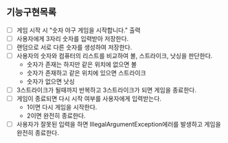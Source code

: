 ## 기능구현목록

- [ ] 게임 시작 시 "숫자 야구 게임을 시작합니다." 출력
- [ ] 사용자에게 3자리 숫자를 입력받아 저장한다.
- [ ] 랜덤으로 서로 다른 숫자를 생성하여 저장한다.
- [ ] 사용자의 숫자와 컴퓨터의 리스트를 비교하여 볼, 스트라이크, 낫싱을 판단한다.
  - 숫자가 존재는 하지만 같은 위치에 없으면 볼
  - 숫자가 존재하고 같은 위치에 있으면 스트라이크
  - 숫자가 없으면 낫싱
- [ ] 3스트라이크가 될때까지 반복하고 3스트라이크가 되면 게임을 종료한다.
- [ ] 게임이 종료되면 다시 시작 여부를 사용자에게 입력받는다.
  - 1이면 다시 게임을 시작한다.
  - 2이면 완전히 종료한다.
- [ ] 사용자가 잘못된 입력을 하면 IllegalArgumentException에러를 발생하고 게임을 완전히 종료한다.